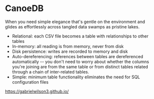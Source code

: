 # CanoeDB
When you need simple elegance that's gentle on the environment and glides as effortlessly across tangled data swamps as pristine lakes.

- Relational: each CSV file becomes a table with relationships to other tables
- In-memory: all reading is from memory, never from disk
- Disk persistence: writes are recorded to memory and disk
- Auto-dereferencing: references between tables are dereferenced automatically -- you don't need to worry about whether the columns you're joining are from the same table or from distinct tables related through a chain of inter-related tables.
- Simple: minimum table functionality eliminates the need for SQL configuration files

https://gabrielwilson3.github.io/
